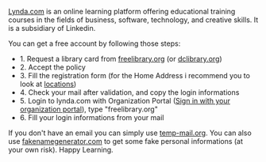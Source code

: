<p>
    <a href="https://www.lynda.com/" target="_blank">Lynda.com</a> is an online learning platform offering educational training courses in the fields of business, software, technology, and creative skills. It is a subsidiary of Linkedin.
</p>
<p class="mgt-10">
    You can get a free account by following those steps:
</p>
<ul class="mgt-10">
    <li><span class="bold-text">1</span>. Request a library card from <a href="https://know.freelibrary.org/MyResearch/register/policy" target="_blank">freelibrary.org</a> (or <a href="https://www.dclibrary.org/catalog/account/application" target="_blank">dclibrary.org</a>)</li>
    <li><span class="bold-text">2</span>. Accept the policy</li>
    <li><span class="bold-text">3</span>. Fill the registration form (for the Home Address i recommend you to look at <a href="https://libwww.freelibrary.org/locations/" target="_blank">locations</a>)</li>
    <li><span class="bold-text">4</span>. Check your mail after validation, and copy the login informations</li>
    <li><span class="bold-text">5</span>. Login to lynda.com with Organization Portal (<a href="https://www.lynda.com/signin/organization" target="_blank">Sign in with your organization portal</a>), type "freelibrary.org"</li>
    <li><span class="bold-text">6</span>. Fill your login informations from your mail</li>
</ul>
<p class="mgt-10">
    If you don't have an email you can simply use <a href="https://temp-mail.org/" target="_blank">temp-mail.org</a>. You can also use <a href="https://www.fakenamegenerator.com/" target="_blank">fakenamegenerator.com</a> to get some fake personal informations (at your own risk). Happy Learning.
</p>